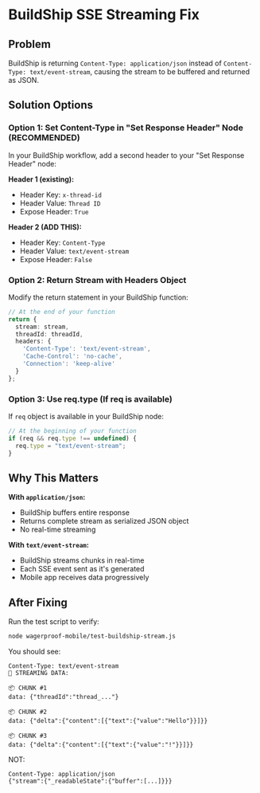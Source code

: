 # BuildShip SSE Streaming Fix

## Problem
BuildShip is returning `Content-Type: application/json` instead of `Content-Type: text/event-stream`, causing the stream to be buffered and returned as JSON.

## Solution Options

### Option 1: Set Content-Type in "Set Response Header" Node (RECOMMENDED)

In your BuildShip workflow, add a second header to your "Set Response Header" node:

**Header 1 (existing):**
- Header Key: `x-thread-id`
- Header Value: `Thread ID`
- Expose Header: `True`

**Header 2 (ADD THIS):**
- Header Key: `Content-Type`
- Header Value: `text/event-stream`
- Expose Header: `False`

### Option 2: Return Stream with Headers Object

Modify the return statement in your BuildShip function:

```typescript
// At the end of your function
return {
  stream: stream,
  threadId: threadId,
  headers: {
    'Content-Type': 'text/event-stream',
    'Cache-Control': 'no-cache',
    'Connection': 'keep-alive'
  }
};
```

### Option 3: Use req.type (If req is available)

If `req` object is available in your BuildShip node:

```typescript
// At the beginning of your function
if (req && req.type !== undefined) {
  req.type = "text/event-stream";
}
```

## Why This Matters

**With `application/json`:**
- BuildShip buffers entire response
- Returns complete stream as serialized JSON object
- No real-time streaming

**With `text/event-stream`:**
- BuildShip streams chunks in real-time
- Each SSE event sent as it's generated
- Mobile app receives data progressively

## After Fixing

Run the test script to verify:
```bash
node wagerproof-mobile/test-buildship-stream.js
```

You should see:
```
Content-Type: text/event-stream
🌊 STREAMING DATA:

📦 CHUNK #1
data: {"threadId":"thread_..."}

📦 CHUNK #2
data: {"delta":{"content":[{"text":{"value":"Hello"}}]}}

📦 CHUNK #3
data: {"delta":{"content":[{"text":{"value":"!"}}]}}
```

NOT:
```
Content-Type: application/json
{"stream":{"_readableState":{"buffer":[...]}}}
```

